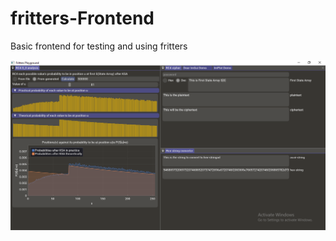# fritters-Frontend
Basic frontend for testing and using fritters



![Alt text](./images/1.png "a title")